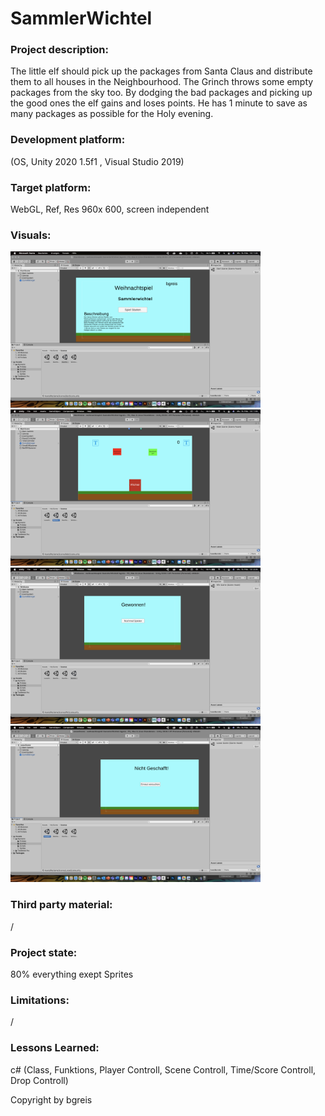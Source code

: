 # SammlerWichtel

### Project description: 
The little elf should pick up the packages from Santa Claus and distribute them to all houses in the Neighbourhood. 
The Grinch throws some empty packages from the sky too. By dodging the bad packages and picking up the good ones the elf gains and loses points. He has 1 minute to save as many packages as possible for the Holy
evening.

### Development platform: 
(OS, Unity 2020 1.5f1 , Visual Studio 2019)
   
### Target platform: 
WebGL, Ref, Res 960x 600, screen independent 

### Visuals: 
<div>
        <img src="./Screenshots/Start-Screen.png" width="400">
        <img src="./Screenshots/Game-Screen.png" width="400">
        <img src="./Screenshots/Won-Screen.png" width="400">
        <img src="./Screenshots/Loose-Screen.png" width="400">
</div>

### Third party material: 
/

### Project state: 
80% everything exept Sprites

### Limitations: 
/

### Lessons Learned:
c# (Class, Funktions, Player Controll, Scene Controll, Time/Score Controll, Drop Controll)

Copyright by bgreis
